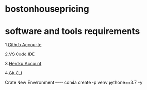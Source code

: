 # bostonhousepricing
# software and tools requirements

1.[Github Accounte](https://github.com/)
 
2.[VS Code IDE](https://code.visualstudio.com/) 

3.[Heroku Account](https://www.heroku.com/)

4.[Git CLI](https://cli.github.com/)

Crate New Enveronment 
---- conda create -p venv pythone==3.7 -y